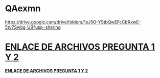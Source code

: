 # QAexmn
https://drive.google.com/drive/folders/1pJ5O-YStbQwEFcCbRxwE-5tv7Swbg_U8?usp=sharing
# <a href="  https://drive.google.com/drive/folders/1pJ5O-YStbQwEFcCbRxwE-5tv7Swbg_U8?usp=sharing  "><b>ENLACE DE ARCHIVOS PREGUNTA 1 Y 2</b></a>
 <a href="  https://drive.google.com/drive/folders/1pJ5O-YStbQwEFcCbRxwE-5tv7Swbg_U8?usp=sharing  "><b>ENLACE DE ARCHIVOS PREGUNTA 1 Y 2</b></a>
	
 
